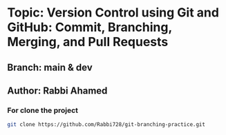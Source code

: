 # Topic: Version Control using Git and GitHub: Commit, Branching, Merging, and Pull Requests

## Branch: main & dev
## Author: Rabbi Ahamed

### For clone the project
```sh
git clone https://github.com/Rabbi728/git-branching-practice.git
```